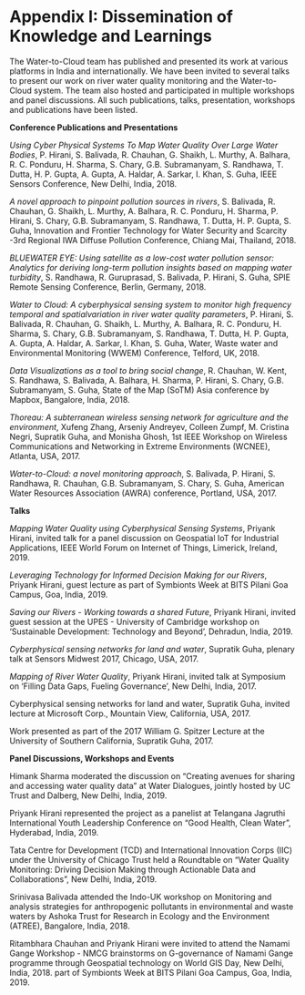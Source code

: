 # Appendix I: Dissemination of Knowledge and Learnings

The Water-to-Cloud team has published and presented its work at various platforms in India and internationally. We have been invited to several talks to present our work on river water quality monitoring and the Water-to-Cloud system. The team also hosted and participated in multiple workshops and panel discussions. All such publications, talks, presentation, workshops and publications have been listed.

**Conference Publications and Presentations**

_Using Cyber Physical Systems To Map Water Quality Over Large Water Bodies_, P. Hirani, S. Balivada, R. Chauhan, G. Shaikh, L. Murthy, A. Balhara, R. C. Ponduru, H. Sharma, S. Chary, G.B. Subramanyam, S. Randhawa, T. Dutta, H. P. Gupta, A. Gupta, A. Haldar, A. Sarkar, I. Khan, S. Guha, IEEE Sensors Conference, New Delhi, India, 2018.

_A novel approach to pinpoint pollution sources in rivers_, S. Balivada, R. Chauhan, G. Shaikh, L. Murthy, A. Balhara, R. C. Ponduru, H. Sharma, P. Hirani, S. Chary, G.B. Subramanyam, S. Randhawa, T. Dutta, H. P. Gupta, S. Guha, Innovation and Frontier Technology for Water Security and Scarcity -3rd Regional IWA Diffuse Pollution Conference, Chiang Mai, Thailand, 2018.

_BLUEWATER EYE: Using satellite as a low-cost water pollution sensor: Analytics for deriving long-term pollution insights based on mapping water turbidity_, S. Randhawa, R. Guruprasad, S. Balivada, P. Hirani, S. Guha, SPIE Remote Sensing Conference, Berlin, Germany, 2018.

_Water to Cloud: A cyberphysical sensing system to monitor high frequency temporal and spatialvariation in river water quality parameters_, P. Hirani, S. Balivada, R. Chauhan, G. Shaikh, L. Murthy, A. Balhara, R. C. Ponduru, H. Sharma, S. Chary, G.B. Subramanyam, S. Randhawa, T. Dutta, H. P. Gupta, A. Gupta, A. Haldar, A. Sarkar, I. Khan, S. Guha, Water, Waste water and Environmental Monitoring \(WWEM\) Conference, Telford, UK, 2018.

_Data Visualizations as a tool to bring social change_, R. Chauhan, W. Kent, S. Randhawa, S. Balivada, A. Balhara, H. Sharma, P. Hirani, S. Chary, G.B. Subramanyam, S. Guha, State of the Map \(SoTM\) Asia conference by Mapbox, Bangalore, India, 2018.

_Thoreau: A subterranean wireless sensing network for agriculture and the environment_, Xufeng Zhang, Arseniy Andreyev, Colleen Zumpf, M. Cristina Negri, Supratik Guha, and Monisha Ghosh, 1st IEEE Workshop on Wireless Communications and Networking in Extreme Environments \(WCNEE\), Atlanta, USA, 2017.

_Water-to-Cloud: a novel monitoring approach_, S. Balivada, P. Hirani, S. Randhawa, R. Chauhan, G.B. Subramanyam, S. Chary, S. Guha, American Water Resources Association \(AWRA\) conference, Portland, USA, 2017.

**Talks**

_Mapping Water Quality using Cyberphysical Sensing Systems_, Priyank Hirani, invited talk for a panel discussion on Geospatial IoT for Industrial Applications, IEEE World Forum on Internet of Things, Limerick, Ireland, 2019.

_Leveraging Technology for Informed Decision Making for our Rivers_, Priyank Hirani, guest lecture as part of Symbionts Week at BITS Pilani Goa Campus, Goa, India, 2019.

_Saving our Rivers - Working towards a shared Future_, Priyank Hirani, invited guest session at the UPES - University of Cambridge workshop on ‘Sustainable Development: Technology and Beyond’, Dehradun, India, 2019.

_Cyberphysical sensing networks for land and water_, Supratik Guha, plenary talk at Sensors Midwest 2017, Chicago, USA, 2017.

_Mapping of River Water Quality_, Priyank Hirani, invited talk at Symposium on ‘Filling Data Gaps, Fueling Governance’, New Delhi, India, 2017.

Cyberphysical sensing networks for land and water, Supratik Guha, invited lecture at Microsoft Corp., Mountain View, California, USA, 2017.

Work presented as part of the 2017 William G. Spitzer Lecture at the University of Southern California, Supratik Guha, 2017.

**Panel Discussions, Workshops and Events**

Himank Sharma moderated the discussion on “Creating avenues for sharing and accessing water quality data” at Water Dialogues, jointly hosted by UC Trust and Dalberg, New Delhi, India, 2019.

Priyank Hirani represented the project as a panelist at Telangana Jagruthi International Youth Leadership Conference on “Good Health, Clean Water”, Hyderabad, India, 2019.

Tata Centre for Development \(TCD\) and International Innovation Corps \(IIC\) under the University of Chicago Trust held a Roundtable on “Water Quality Monitoring: Driving Decision Making through Actionable Data and Collaborations”, New Delhi, India, 2019.

Srinivasa Balivada attended the Indo-UK workshop on Monitoring and analysis strategies for anthropogenic pollutants in environmental and waste waters by Ashoka Trust for Research in Ecology and the Environment \(ATREE\), Bangalore, India, 2018.

Ritambhara Chauhan and Priyank Hirani were invited to attend the Namami Gange Workshop - NMCG brainstorms on G-governance of Namami Gange programme through Geospatial technology on World GIS Day, New Delhi, India, 2018. part of Symbionts Week at BITS Pilani Goa Campus, Goa, India, 2019.

